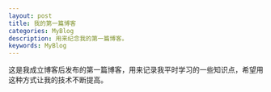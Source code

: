 ```yaml
---
layout: post
title: 我的第一篇博客
categories: MyBlog
description: 用来纪念我的第一篇博客。
keywords: MyBlog
---
```



  这是我成立博客后发布的第一篇博客，用来记录我平时学习的一些知识点，希望用这种方式让我的技术不断提高。
